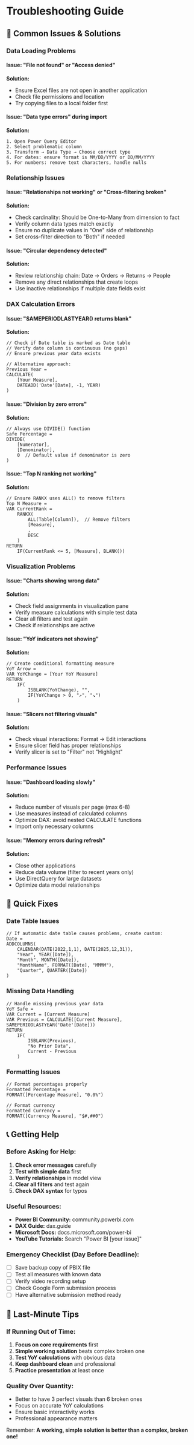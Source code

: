 # Troubleshooting Guide

## 🚨 Common Issues & Solutions

### Data Loading Problems

#### Issue: "File not found" or "Access denied"
**Solution:**
- Ensure Excel files are not open in another application
- Check file permissions and location
- Try copying files to a local folder first

#### Issue: "Data type errors" during import
**Solution:**
```
1. Open Power Query Editor
2. Select problematic column
3. Transform → Data Type → Choose correct type
4. For dates: ensure format is MM/DD/YYYY or DD/MM/YYYY
5. For numbers: remove text characters, handle nulls
```

### Relationship Issues

#### Issue: "Relationships not working" or "Cross-filtering broken"
**Solution:**
- Check cardinality: Should be One-to-Many from dimension to fact
- Verify column data types match exactly
- Ensure no duplicate values in "One" side of relationship
- Set cross-filter direction to "Both" if needed

#### Issue: "Circular dependency detected"
**Solution:**
- Review relationship chain: Date → Orders → Returns → People
- Remove any direct relationships that create loops
- Use inactive relationships if multiple date fields exist

### DAX Calculation Errors

#### Issue: "SAMEPERIODLASTYEAR() returns blank"
**Solution:**
```dax
// Check if Date table is marked as Date table
// Verify date column is continuous (no gaps)
// Ensure previous year data exists

// Alternative approach:
Previous Year = 
CALCULATE(
    [Your Measure],
    DATEADD('Date'[Date], -1, YEAR)
)
```

#### Issue: "Division by zero errors"
**Solution:**
```dax
// Always use DIVIDE() function
Safe Percentage = 
DIVIDE(
    [Numerator],
    [Denominator],
    0  // Default value if denominator is zero
)
```

#### Issue: "Top N ranking not working"
**Solution:**
```dax
// Ensure RANKX uses ALL() to remove filters
Top N Measure = 
VAR CurrentRank = 
    RANKX(
        ALL(Table[Column]),  // Remove filters
        [Measure],
        ,
        DESC
    )
RETURN
    IF(CurrentRank <= 5, [Measure], BLANK())
```

### Visualization Problems

#### Issue: "Charts showing wrong data"
**Solution:**
- Check field assignments in visualization pane
- Verify measure calculations with simple test data
- Clear all filters and test again
- Check if relationships are active

#### Issue: "YoY indicators not showing"
**Solution:**
```dax
// Create conditional formatting measure
YoY Arrow = 
VAR YoYChange = [Your YoY Measure]
RETURN
    IF(
        ISBLANK(YoYChange), "",
        IF(YoYChange > 0, "↗️", "↘️")
    )
```

#### Issue: "Slicers not filtering visuals"
**Solution:**
- Check visual interactions: Format → Edit interactions
- Ensure slicer field has proper relationships
- Verify slicer is set to "Filter" not "Highlight"

### Performance Issues

#### Issue: "Dashboard loading slowly"
**Solution:**
- Reduce number of visuals per page (max 6-8)
- Use measures instead of calculated columns
- Optimize DAX: avoid nested CALCULATE functions
- Import only necessary columns

#### Issue: "Memory errors during refresh"
**Solution:**
- Close other applications
- Reduce data volume (filter to recent years only)
- Use DirectQuery for large datasets
- Optimize data model relationships

## 🔧 Quick Fixes

### Date Table Issues
```dax
// If automatic date table causes problems, create custom:
Date = 
ADDCOLUMNS(
    CALENDAR(DATE(2022,1,1), DATE(2025,12,31)),
    "Year", YEAR([Date]),
    "Month", MONTH([Date]),
    "MonthName", FORMAT([Date], "MMMM"),
    "Quarter", QUARTER([Date])
)
```

### Missing Data Handling
```dax
// Handle missing previous year data
YoY Safe = 
VAR Current = [Current Measure]
VAR Previous = CALCULATE([Current Measure], SAMEPERIODLASTYEAR('Date'[Date]))
RETURN
    IF(
        ISBLANK(Previous),
        "No Prior Data",
        Current - Previous
    )
```

### Formatting Issues
```dax
// Format percentages properly
Formatted Percentage = 
FORMAT([Percentage Measure], "0.0%")

// Format currency
Formatted Currency = 
FORMAT([Currency Measure], "$#,##0")
```

## 📞 Getting Help

### Before Asking for Help:
1. **Check error messages** carefully
2. **Test with simple data** first
3. **Verify relationships** in model view
4. **Clear all filters** and test again
5. **Check DAX syntax** for typos

### Useful Resources:
- **Power BI Community:** community.powerbi.com
- **DAX Guide:** dax.guide
- **Microsoft Docs:** docs.microsoft.com/power-bi
- **YouTube Tutorials:** Search "Power BI [your issue]"

### Emergency Checklist (Day Before Deadline):
- [ ] Save backup copy of PBIX file
- [ ] Test all measures with known data
- [ ] Verify video recording setup
- [ ] Check Google Form submission process
- [ ] Have alternative submission method ready

## 🎯 Last-Minute Tips

### If Running Out of Time:
1. **Focus on core requirements** first
2. **Simple working solution** beats complex broken one
3. **Test YoY calculations** with obvious data
4. **Keep dashboard clean** and professional
5. **Practice presentation** at least once

### Quality Over Quantity:
- Better to have 3 perfect visuals than 6 broken ones
- Focus on accurate YoY calculations
- Ensure basic interactivity works
- Professional appearance matters

Remember: **A working, simple solution is better than a complex, broken one!**